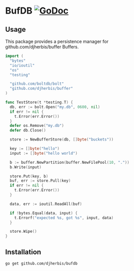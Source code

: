 BufDB [![GoDoc](https://godoc.org/github.com/djherbis/bufdb?status.svg)](https://godoc.org/github.com/djherbis/bufdb)
==========

Usage
------------

This package provides a persistence manager for github.com/djherbis/buffer Buffers.

```go
import (
  "bytes"
  "io/ioutil"
  "os"
  "testing"

  "github.com/boltdb/bolt"
  "github.com/djherbis/buffer"
)

func TestStore(t *testing.T) {
  db, err := bolt.Open("my.db", 0600, nil)
  if err != nil {
    t.Error(err.Error())
  }
  defer os.Remove("my.db")
  defer db.Close()

  store := NewBufferStore(db, []byte("buckets"))

  key := []byte("hello")
  input := []byte("hello world")

  b := buffer.NewPartition(buffer.NewFilePool(10, "."))
  b.Write(input)

  store.Put(key, b)
  buf, err := store.Pull(key)
  if err != nil {
    t.Error(err.Error())
  }

  data, err := ioutil.ReadAll(buf)

  if !bytes.Equal(data, input) {
    t.Errorf("expected %s, got %s", input, data)
  }

  store.Wipe()
}
```

Installation
------------
```sh
go get github.com/djherbis/bufdb
```
